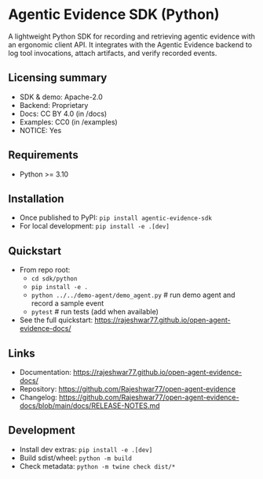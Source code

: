 <!-- SPDX-License-Identifier: Apache-2.0 -->
# Agentic Evidence SDK (Python)

A lightweight Python SDK for recording and retrieving agentic evidence with an ergonomic client API. It integrates with the Agentic Evidence backend to log tool invocations, attach artifacts, and verify recorded events.

## Licensing summary
- SDK & demo: Apache-2.0
- Backend: Proprietary
- Docs: CC BY 4.0 (in /docs)
- Examples: CC0 (in /examples)
- NOTICE: Yes

## Requirements
- Python >= 3.10

## Installation
- Once published to PyPI: `pip install agentic-evidence-sdk`
- For local development: `pip install -e .[dev]`

## Quickstart
- From repo root:
  - `cd sdk/python`
  - `pip install -e .`
  - `python ../../demo-agent/demo_agent.py`  # run demo agent and record a sample event
  - `pytest`  # run tests (add when available)
- See the full quickstart: https://rajeshwar77.github.io/open-agent-evidence-docs/

## Links
- Documentation: https://rajeshwar77.github.io/open-agent-evidence-docs/
- Repository: https://github.com/Rajeshwar77/open-agent-evidence
- Changelog: https://github.com/Rajeshwar77/open-agent-evidence-docs/blob/main/docs/RELEASE-NOTES.md

## Development
- Install dev extras: `pip install -e .[dev]`
- Build sdist/wheel: `python -m build`
- Check metadata: `python -m twine check dist/*`